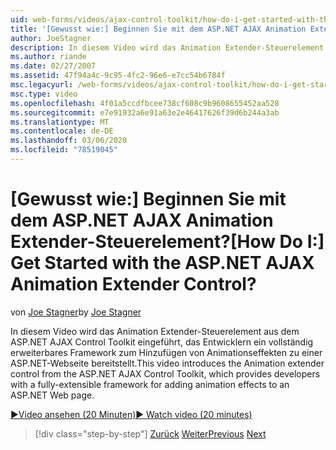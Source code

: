 ```yaml
---
uid: web-forms/videos/ajax-control-toolkit/how-do-i-get-started-with-the-aspnet-ajax-animation-extender-control
title: '[Gewusst wie:] Beginnen Sie mit dem ASP.NET AJAX Animation Extender-Steuerelement? | Microsoft-Dokumentation'
author: JoeStagner
description: In diesem Video wird das Animation Extender-Steuerelement aus dem ASP.NET AJAX Control Toolkit eingeführt, das Entwicklern ein vollständig erweiterbares Framework für eine...
ms.author: riande
ms.date: 02/27/2007
ms.assetid: 47f94a4c-9c95-4fc2-96e6-e7cc54b6784f
msc.legacyurl: /web-forms/videos/ajax-control-toolkit/how-do-i-get-started-with-the-aspnet-ajax-animation-extender-control
msc.type: video
ms.openlocfilehash: 4f01a5ccdfbcee738cf608c9b9608655452aa528
ms.sourcegitcommit: e7e91932a6e91a63e2e46417626f39d6b244a3ab
ms.translationtype: MT
ms.contentlocale: de-DE
ms.lasthandoff: 03/06/2020
ms.locfileid: "78519045"
---
```

# <a name="how-do-i-get-started-with-the-aspnet-ajax-animation-extender-control"></a><span data-ttu-id="91a6a-104">[Gewusst wie:] Beginnen Sie mit dem ASP.NET AJAX Animation Extender-Steuerelement?</span><span class="sxs-lookup"><span data-stu-id="91a6a-104">[How Do I:] Get Started with the ASP.NET AJAX Animation Extender Control?</span></span>

<span data-ttu-id="91a6a-105">von [Joe Stagner](https://github.com/JoeStagner)</span><span class="sxs-lookup"><span data-stu-id="91a6a-105">by [Joe Stagner](https://github.com/JoeStagner)</span></span>

<span data-ttu-id="91a6a-106">In diesem Video wird das Animation Extender-Steuerelement aus dem ASP.NET AJAX Control Toolkit eingeführt, das Entwicklern ein vollständig erweiterbares Framework zum Hinzufügen von Animationseffekten zu einer ASP.NET-Webseite bereitstellt.</span><span class="sxs-lookup"><span data-stu-id="91a6a-106">This video introduces the Animation extender control from the ASP.NET AJAX Control Toolkit, which provides developers with a fully-extensible framework for adding animation effects to an ASP.NET Web page.</span></span>

[<span data-ttu-id="91a6a-107">&#9654;Video ansehen (20 Minuten)</span><span class="sxs-lookup"><span data-stu-id="91a6a-107">&#9654; Watch video (20 minutes)</span></span>](https://channel9.msdn.com/Blogs/ASP-NET-Site-Videos/how-do-i-get-started-with-the-aspnet-ajax-animation-extender-control)

> [!div class="step-by-step"]
> <span data-ttu-id="91a6a-108">[Zurück](how-do-i-use-the-aspnet-ajax-passwordstrength-extender.md)
> [Weiter](how-do-i-use-the-aspnet-ajax-confirmbutton-extender.md)</span><span class="sxs-lookup"><span data-stu-id="91a6a-108">[Previous](how-do-i-use-the-aspnet-ajax-passwordstrength-extender.md)
[Next](how-do-i-use-the-aspnet-ajax-confirmbutton-extender.md)</span></span>
